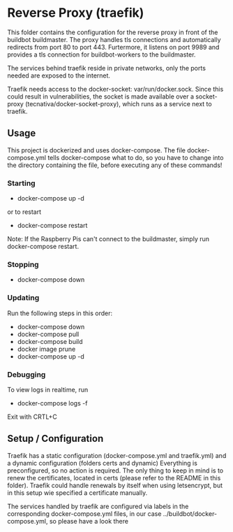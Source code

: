 # Reverse Proxy (traefik)
This folder contains the configuration for the reverse proxy in front of the buildbot buildmaster.
The proxy handles tls connections and automatically redirects from port 80 to port 443.
Furtermore, it listens on port 9989 and provides a tls connection for buildbot-workers to the buildmaster.

The services behind traefik reside in private networks, only the ports needed are exposed to the internet.

Traefik needs access to the docker-socket: var/run/docker.sock.
Since this could result in vulnerabilities, the socket is made available over a socket-proxy (tecnativa/docker-socket-proxy), which runs as a service next to traefik.

## Usage
This project is dockerized and uses docker-compose.
The file docker-compose.yml tells docker-compose what to do, so you have to change into the directory containing the file, before executing any of these commands!
### Starting
- docker-compose up -d

or to restart
- docker-compose restart

Note: If the Raspberry Pis can't connect to the buildmaster, simply run docker-compose restart.
### Stopping
- docker-compose down
### Updating
Run the following steps in this order:
- docker-compose down
- docker-compose pull
- docker-compose build
- docker image prune
- docker-compose up -d
### Debugging
To view logs in realtime, run
- docker-compose logs -f

Exit with CRTL+C

## Setup / Configuration
Traefik has a static configuration (docker-compose.yml and traefik.yml) and a dynamic configuration (folders certs and dynamic)
Everything is preconfigured, so no action is required.
The only thing to keep in mind is to renew the certificates, located in certs (please refer to the README in this folder).
Traefik could handle renewals by itself when using letsencrypt, but in this setup wie specified a certificate manually.

The services handled by traefik are configured via labels in the corresponding docker-compose.yml files, in our case ../buildbot/docker-compose.yml, so please have a look there

## 
